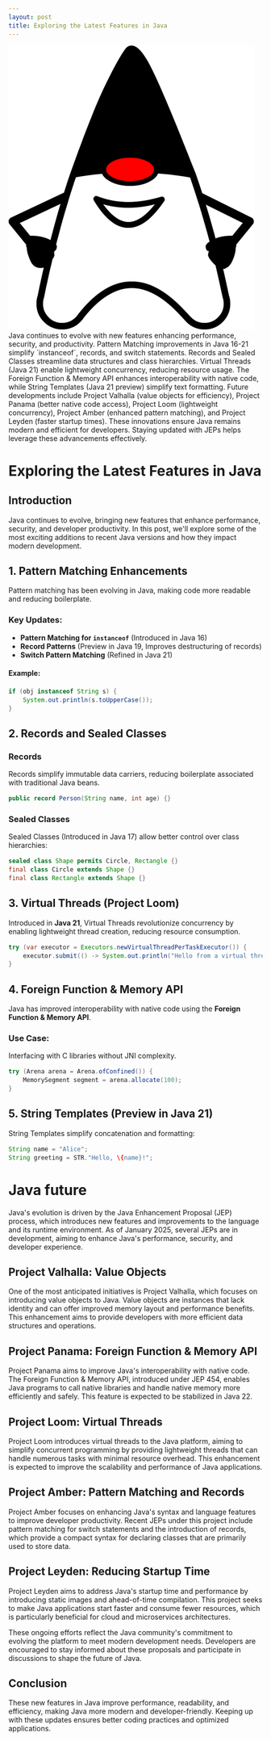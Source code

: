 ```yaml
---
layout: post
title: Exploring the Latest Features in Java
---
```

<div class="row">
    <div class="col-sm-2">
        <img src="/images/java.png" alt="Java logo"/>
    </div>
    <div class="col-sm-10">
        Java continues to evolve with new features enhancing performance, security, and productivity.
        Pattern Matching improvements in Java 16-21 simplify `instanceof`, records, and switch statements.
        Records and Sealed Classes streamline data structures and class hierarchies.
        Virtual Threads (Java 21) enable lightweight concurrency, reducing resource usage.
        The Foreign Function & Memory API enhances interoperability with native code, while String Templates (Java 21 preview) simplify text formatting.
        Future developments include Project Valhalla (value objects for efficiency), Project Panama (better native code access),
        Project Loom (lightweight concurrency), Project Amber (enhanced pattern matching), and Project Leyden (faster startup times).
        These innovations ensure Java remains modern and efficient for developers. Staying updated with JEPs helps leverage these advancements effectively.
    </div>
</div>

<meta property="og:title" content="Exploring the Latest Features in Java">
<meta property="og:type" content="article">
<meta property="og:url" content="https://blog.released.info/2025/01/01/java-news.html">
<meta property="og:image" content="https://blog.released.info/images/java.png">
<meta property="og:description" content="Discover the latest enhancements in Java, including pattern matching, records, virtual threads, and more. Stay updated with Java's evolution to enhance your development skills.">
<meta property="og:site_name" content="Released Blog">
<meta property="og:locale" content="en_US">
<meta property="article:published_time" content="2025-01-01T00:00:00Z">
<meta property="article:author" content="Released.info Blog Team">
<meta property="article:section" content="Programming">
<meta property="article:tag" content="Java, Programming, Software Development, Java 21, Project Loom, Project Valhalla">

# Exploring the Latest Features in Java

## Introduction
Java continues to evolve, bringing new features that enhance performance, security, and developer productivity. In this post, we'll explore some of the most exciting additions to recent Java versions and how they impact modern development.

## 1. Pattern Matching Enhancements
Pattern matching has been evolving in Java, making code more readable and reducing boilerplate.

### Key Updates:
- **Pattern Matching for `instanceof`** (Introduced in Java 16)
- **Record Patterns** (Preview in Java 19, Improves destructuring of records)
- **Switch Pattern Matching** (Refined in Java 21)

#### Example:
```java
if (obj instanceof String s) {
    System.out.println(s.toUpperCase());
}
```

## 2. Records and Sealed Classes
### Records
Records simplify immutable data carriers, reducing boilerplate associated with traditional Java beans.
```java
public record Person(String name, int age) {}
```

### Sealed Classes
Sealed Classes (Introduced in Java 17) allow better control over class hierarchies:
```java
sealed class Shape permits Circle, Rectangle {}
final class Circle extends Shape {}
final class Rectangle extends Shape {}
```

## 3. Virtual Threads (Project Loom)
Introduced in **Java 21**, Virtual Threads revolutionize concurrency by enabling lightweight thread creation, reducing resource consumption.
```java
try (var executor = Executors.newVirtualThreadPerTaskExecutor()) {
    executor.submit(() -> System.out.println("Hello from a virtual thread"));
}
```

## 4. Foreign Function & Memory API
Java has improved interoperability with native code using the **Foreign Function & Memory API**.

### Use Case:
Interfacing with C libraries without JNI complexity.
```java
try (Arena arena = Arena.ofConfined()) {
    MemorySegment segment = arena.allocate(100);
}
```

## 5. String Templates (Preview in Java 21)
String Templates simplify concatenation and formatting:
```java
String name = "Alice";
String greeting = STR."Hello, \{name}!";
```

# Java future

Java's evolution is driven by the Java Enhancement Proposal (JEP) process, which introduces new features and improvements to the language and its runtime environment. As of January 2025, several JEPs are in development, aiming to enhance Java's performance, security, and developer experience.

## Project Valhalla: Value Objects

One of the most anticipated initiatives is Project Valhalla, which focuses on introducing value objects to Java. Value objects are instances that lack identity and can offer improved memory layout and performance benefits. This enhancement aims to provide developers with more efficient data structures and operations.

## Project Panama: Foreign Function & Memory API

Project Panama aims to improve Java's interoperability with native code. The Foreign Function & Memory API, introduced under JEP 454, enables Java programs to call native libraries and handle native memory more efficiently and safely. This feature is expected to be stabilized in Java 22.

## Project Loom: Virtual Threads

Project Loom introduces virtual threads to the Java platform, aiming to simplify concurrent programming by providing lightweight threads that can handle numerous tasks with minimal resource overhead. This enhancement is expected to improve the scalability and performance of Java applications.

## Project Amber: Pattern Matching and Records

Project Amber focuses on enhancing Java's syntax and language features to improve developer productivity. Recent JEPs under this project include pattern matching for switch statements and the introduction of records, which provide a compact syntax for declaring classes that are primarily used to store data.

## Project Leyden: Reducing Startup Time

Project Leyden aims to address Java's startup time and performance by introducing static images and ahead-of-time compilation. This project seeks to make Java applications start faster and consume fewer resources, which is particularly beneficial for cloud and microservices architectures.

These ongoing efforts reflect the Java community's commitment to evolving the platform to meet modern development needs. Developers are encouraged to stay informed about these proposals and participate in discussions to shape the future of Java.

## Conclusion
These new features in Java improve performance, readability, and efficiency, making Java more modern and developer-friendly. Keeping up with these updates ensures better coding practices and optimized applications.

